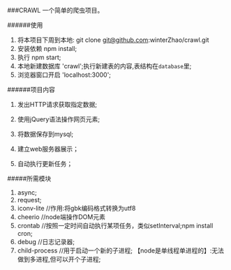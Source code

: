 ###CRAWL
    一个简单的爬虫项目。

######使用
1. 将本项目下周到本地: git clone git@github.com:winterZhao/crawl.git
2. 安装依赖 npm install;
3. 执行 npm start;
4. 本地新建数据库 'crawl';执行新建表的内容,表结构在`database`里;
5. 浏览器窗口开启 'localhost:3000';


######项目内容
1. 发出HTTP请求获取指定数据;

2. 使用jQuery语法操作网页元素;

3. 将数据保存到mysql;

4. 建立web服务器展示；

5. 自动执行更新任务；



#####所需模块
1. async;
2. request;
3. iconv-lite //作用:将gbk编码格式转换为utf8
4. cheerio  //node端操作DOM元素
5. crontab  //按照一定时间自动执行某项任务，类似setInterval;npm install cron;
6. debug    //日志记录器;
7. child-process  //用于启动一个新的子进程;
【node是单线程单进程的】:无法做到多进程,但可以开个子进程;
